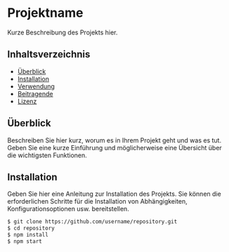 # Projektname

Kurze Beschreibung des Projekts hier.

## Inhaltsverzeichnis

- [Überblick](#überblick)
- [Installation](#installation)
- [Verwendung](#verwendung)
- [Beitragende](#beitragende)
- [Lizenz](#lizenz)

## Überblick

Beschreiben Sie hier kurz, worum es in Ihrem Projekt geht und was es tut. Geben Sie eine kurze Einführung und möglicherweise eine Übersicht über die wichtigsten Funktionen.

## Installation

Geben Sie hier eine Anleitung zur Installation des Projekts. Sie können die erforderlichen Schritte für die Installation von Abhängigkeiten, Konfigurationsoptionen usw. bereitstellen.

```bash
$ git clone https://github.com/username/repository.git
$ cd repository
$ npm install
$ npm start

